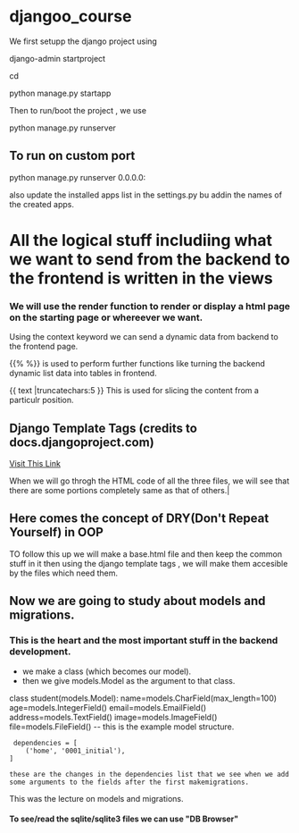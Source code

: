 # djangoo_course
We first setupp the django project using

django-admin startproject <project-name>

cd <project-name>

python manage.py startapp <app-name>

Then to run/boot the project , 
we use

python manage.py runserver

## To run on custom port
python manage.py runserver 0.0.0.0:<custom port number>

also update the installed apps list in the settings.py bu addin the names of the created apps.

# All the logical stuff includiing what we want to send from the backend to the frontend is written in the views

### We will use the render function to render or display a html page on the starting page or whereever we want.

Using the context keyword we can send a dynamic data from backend to the frontend page.

{{% %}}
is used to perform further functions like turning the backend dynamic list data into tables in frontend.

{{ text |truncatechars:5 }}
This is used for slicing the content from a particulr position.

## Django Template Tags (credits to docs.djangoproject.com)
[Visit This Link](https://docs.djangoproject.com/en/5.2/ref/templates/builtins/)


When we will go throgh the HTML code of all the three files, we will see that there are some portions completely same as that of others.|

## Here comes the concept of DRY(Don't Repeat Yourself) in OOP
TO follow this up we will make a base.html file and then keep the common stuff in it then using the django template tags , we will make them accesible by the files which need them.

## Now we are going to study about models and migrations.
### This is the heart and the most important stuff in the backend development.

 - we make a class (which becomes our model).
 - then we give models.Model as the argument to that class.

 class student(models.Model):
    name=models.CharField(max_length=100)
    age=models.IntegerField()
    email=models.EmailField()
    address=models.TextField()
    image=models.ImageField()
    file=models.FileField()
    -- this is the example model structure.



     dependencies = [
        ('home', '0001_initial'),
    ]

    these are the changes in the dependencies list that we see when we add some arguments to the fields after the first makemigrations.


This was the lecture on models and migrations.
#### To see/read the sqlite/sqlite3 files we can use "DB Browser"
